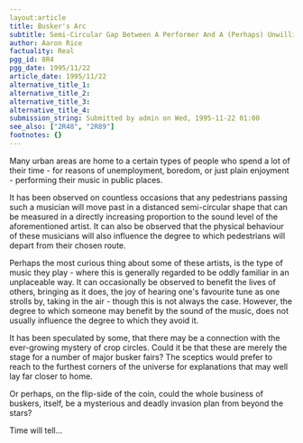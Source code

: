 ```yaml
---
layout:article
title: Busker's Arc
subtitle: Semi-Circular Gap Between A Performer And A (Perhaps) Unwilling Audience
author: Aaron Rice
factuality: Real
pgg_id: 8R4
pgg_date: 1995/11/22
article_date: 1995/11/22
alternative_title_1: 
alternative_title_2: 
alternative_title_3: 
alternative_title_4: 
submission_string: Submitted by admin on Wed, 1995-11-22 01:00
see_also: ["2R48", "2R89"]
footnotes: {}
---
```

<div>
<p>Many urban areas are home to a certain types of people who spend a lot of their time - for reasons of unemployment, boredom, or just plain enjoyment - performing their music in public places.</p>
<p>It has been observed on countless occasions that any pedestrians passing such a musician will move past in a distanced semi-circular shape that can be measured in a directly increasing proportion to the sound level of the aforementioned artist. It can also be observed that the physical behaviour of these musicians will also influence the degree to which pedestrians will depart from their chosen route.</p>
<p>Perhaps the most curious thing about some of these artists, is the type of music they play - where this is generally regarded to be oddly familiar in an unplaceable way. It can occasionally be observed to benefit the lives of others, bringing as it does, the joy of hearing one's favourite tune as one strolls by, taking in the air - though this is not always the case. However, the degree to which someone may benefit by the sound of the music, does not usually influence the degree to which they avoid it.</p>
<p>It has been speculated by some, that there may be a connection with the ever-growing mystery of crop circles. Could it be that these are merely the stage for a number of major busker fairs? The sceptics would prefer to reach to the furthest corners of the universe for explanations that may well lay far closer to home.</p>
<p>Or perhaps, on the flip-side of the coin, could the whole business of buskers, itself, be a mysterious and deadly invasion plan from beyond the stars?</p>
<p>Time will tell...</p>
</div>
